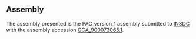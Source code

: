 

Assembly
--------

The assembly presented is the PAC\_version\_1 assembly submitted to
[INSDC](http://www.insdc.org) with the assembly accession
[GCA\_900073065.1](http://www.ebi.ac.uk/ena/data/view/GCA_900073065.1).
